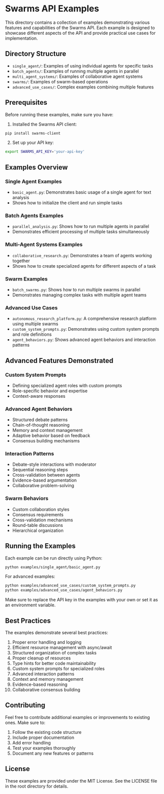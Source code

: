 # Swarms API Examples

This directory contains a collection of examples demonstrating various features and capabilities of the Swarms API. Each example is designed to showcase different aspects of the API and provide practical use cases for implementation.

## Directory Structure

- `single_agent/`: Examples of using individual agents for specific tasks
- `batch_agents/`: Examples of running multiple agents in parallel
- `multi_agent_systems/`: Examples of collaborative agent systems
- `swarms/`: Examples of swarm-based operations
- `advanced_use_cases/`: Complex examples combining multiple features

## Prerequisites

Before running these examples, make sure you have:

1. Installed the Swarms API client:
```bash
pip install swarms-client
```

2. Set up your API key:
```bash
export SWARMS_API_KEY='your-api-key'
```

## Examples Overview

### Single Agent Examples
- `basic_agent.py`: Demonstrates basic usage of a single agent for text analysis
- Shows how to initialize the client and run simple tasks

### Batch Agents Examples
- `parallel_analysis.py`: Shows how to run multiple agents in parallel
- Demonstrates efficient processing of multiple tasks simultaneously

### Multi-Agent Systems Examples
- `collaborative_research.py`: Demonstrates a team of agents working together
- Shows how to create specialized agents for different aspects of a task

### Swarm Examples
- `batch_swarms.py`: Shows how to run multiple swarms in parallel
- Demonstrates managing complex tasks with multiple agent teams

### Advanced Use Cases
- `autonomous_research_platform.py`: A comprehensive research platform using multiple swarms
- `custom_system_prompts.py`: Demonstrates using custom system prompts and role definitions
- `agent_behaviors.py`: Shows advanced agent behaviors and interaction patterns

## Advanced Features Demonstrated

### Custom System Prompts
- Defining specialized agent roles with custom prompts
- Role-specific behavior and expertise
- Context-aware responses

### Advanced Agent Behaviors
- Structured debate patterns
- Chain-of-thought reasoning
- Memory and context management
- Adaptive behavior based on feedback
- Consensus building mechanisms

### Interaction Patterns
- Debate-style interactions with moderator
- Sequential reasoning steps
- Cross-validation between agents
- Evidence-based argumentation
- Collaborative problem-solving

### Swarm Behaviors
- Custom collaboration styles
- Consensus requirements
- Cross-validation mechanisms
- Round-table discussions
- Hierarchical organization

## Running the Examples

Each example can be run directly using Python:

```bash
python examples/single_agent/basic_agent.py
```

For advanced examples:
```bash
python examples/advanced_use_cases/custom_system_prompts.py
python examples/advanced_use_cases/agent_behaviors.py
```

Make sure to replace the API key in the examples with your own or set it as an environment variable.

## Best Practices

The examples demonstrate several best practices:

1. Proper error handling and logging
2. Efficient resource management with async/await
3. Structured organization of complex tasks
4. Proper cleanup of resources
5. Type hints for better code maintainability
6. Custom system prompts for specialized roles
7. Advanced interaction patterns
8. Context and memory management
9. Evidence-based reasoning
10. Collaborative consensus building

## Contributing

Feel free to contribute additional examples or improvements to existing ones. Make sure to:

1. Follow the existing code structure
2. Include proper documentation
3. Add error handling
4. Test your examples thoroughly
5. Document any new features or patterns

## License

These examples are provided under the MIT License. See the LICENSE file in the root directory for details. 